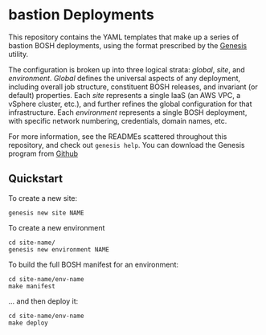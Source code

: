 bastion Deployments
==============================

This repository contains the YAML templates that make up a series of
bastion BOSH deployments, using the format prescribed by the
[Genesis][1] utility.

The configuration is broken up into three logical strata: _global_,
_site_, and _environment_.  _Global_ defines the universal aspects of any
deployment, including overall job structure, constituent BOSH releases,
and invariant (or default) properties.  Each _site_ represents a single
IaaS (an AWS VPC, a vSphere cluster, etc.), and further refines the global
configuration for that infrastructure.  Each _environment_ represents a
single BOSH deployment, with specific network numbering, credentials,
domain names, etc.

For more information, see the READMEs scattered throughout this repository,
and check out `genesis help`.  You can download the Genesis program from
[Github][1]

Quickstart
----------

To create a new site:

    genesis new site NAME

To create a new environment

    cd site-name/
    genesis new environment NAME

To build the full BOSH manifest for an environment:

    cd site-name/env-name
    make manifest

... and then deploy it:

    cd site-name/env-name
    make deploy




[1]: https://github.com/starkandwayne/genesis
